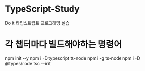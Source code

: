 # TypeScript-Study
Do it 타입스트립트 프로그래밍 실습

# 각 챕터마다 빌드해야하는 명령어
npm init --y
npm i -D typescript ts-node
npm i -g ts-node
npm i -D @types/node
tsc --init